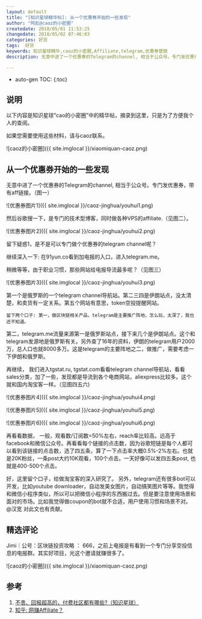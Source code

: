 ```yaml
---
layout: default
title: "[知识星球精华帖]: 从一个优惠券开始的一些发现"
author: "阿彪@caoz的小密圈"
createdate: 2018/05/01 11:53:25
changedate: 2018/05/02 07:46:03
categories: 好货
tags:  好货
keywords: 知识星球精华,caoz的小密圈,Affiliate,telegram,优惠券营销
description: 无意中进了一个优惠券的Telegram的channel, 相当于公众号。专门发优惠券，带有aff链接

---
```


* auto-gen TOC:
{:toc}

## 说明

以下内容是知识星球“cao的小密圈”中的精华帖，摘录到这里，只是为了方便我个人的查阅。

如果您需要使用这些材料，请与caoz联系。

![caoz的小密圈]({{ site.imglocal }}/xiaomiquan-caoz.png) 

## 从一个优惠券开始的一些发现

无意中进了一个优惠券的Telegram的channel, 相当于公众号。专门发优惠券，带有aff链接。（图一）

![优惠券图片1]({{ site.imglocal }}/caoz-jinghua/youhui1.png)

然后谷歌搜一下，是专门的技术型博客，同时做各种VPS的affiliate.（见图二）。

![优惠券图片2]({{ site.imglocal }}/caoz-jinghua/youhui2.png)

留下疑惑1，是不是可以专门做个优惠券的telegram channel呢？ 

继续深入一下: 在91yun.co看到加电报的入口，进入telegram.me。

稍微等等，由于职业习惯，那些网站给电报导流最多呢？（见图三）

![优惠券图片3]({{ site.imglocal }}/caoz-jinghua/youhui3.png)

第一个是俄罗斯的一个telegram channel导航站。第二三四是伊朗站点，没太清楚，和卖货有一定关系。第五个网站有意思，token空投提醒网站。

	留下两个口子: 第一，做区块链相关产品，telegram是主要推广阵地，怎么玩，太深了，我也还不知道。

第二，telegram.me流量来源第一是俄罗斯站点，接下来几个是伊朗站点。这个和telegram发源地是俄罗斯有关。另外查了16年的资料，伊朗的telegram用户2000万，总人口也就8000多万。这是telegram的主要阵地之二，做推广，需要考虑一下伊朗和俄罗斯。

再继续， 我们进入tgstat.ru, tgstat.com看看telegram channel导航站，看看sales分类，加了一些，发现都是导流到各个电商网站，aliexpress比较多。这个就和国内淘宝客一样。（见图四五六)

![优惠券图片4]({{ site.imglocal }}/caoz-jinghua/youhui4.png)

![优惠券图片5]({{ site.imglocal }}/caoz-jinghua/youhui5.png)

![优惠券图片6]({{ site.imglocal }}/caoz-jinghua/youhui6.png)

再看看数据， 一般，观看数/订阅数=50%左右，reach率比较高。远高于facebook和微信公众号。再看看每个链接的点击数，因为谷歌短链是每个人都可以看到该链接的点击数，选了四五条，算了一下点击率大概0.5%-2%左右。也就是20K粉丝，一条post大约10K观看，100个点击。一天好像可以发四五条post, 也就是400-500个点击。

好，这里留个口子，给做淘宝客的深入研究了。 另外，telegram还有很多bot可以开发，比如youtube downloader，自动发美女图片，自动搞笑图片等等。我觉得和微信小程序类似，所以可以把微信小程序的东西搬过去。但是要注意使用场景和面对的市场。比如我觉得做coupon的bot就不合适，用户使用习惯和场景不对。 @汉宽 对此文也有贡献。

## 精选评论

Jimi｜公号：区块链投资攻略 ： 666，之前上电报是有看到一个专门分享空投信息的电报群。其实好项目，光这个邀请就赚很多了。

![caoz的小密圈]({{ site.imglocal }}/xiaomiquan-caoz.png) 

## 参考

1. [不贵、回报超高的，付费社区都有哪些?（知识星球）][1]
2. [知乎: 网赚Affiliate？][2]

[1]: http://www.lijiaocn.com/%E5%A5%BD%E8%B4%A7/2018/04/25/fu-fei-she-que.html "不贵、回报超高的，付费社区都有哪些?（知识星球）" 
[2]: https://www.zhihu.com/question/35316841 "知乎: 网赚Affiliate？"
